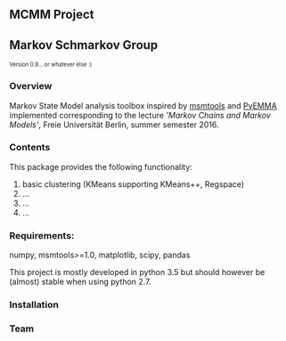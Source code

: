 

## MCMM Project
Markov Schmarkov Group
-------------------------------
<sub><sup>Version 0.9... or whatever else :)</sup></sub>

### Overview
Markov State Model analysis toolbox inspired by [msmtools](https://github.com/markovmodel/msmtools) and
[PyEMMA](https://github.com/markovmodel/PyEMMA)
implemented corresponding to the lecture
_'Markov Chains and Markov Models'_, Freie Universität Berlin, summer semester 2016.

### Contents
This package provides the following functionality:

1.   basic clustering (KMeans supporting KMeans++, Regspace)
2.  ...
3.  ...
4.  ...

### Requirements:
numpy, msmtools>=1.0, matplotlib, scipy, pandas

This project is mostly developed in python 3.5 but should however be (almost) stable when using python 2.7.

### Installation

### Team
